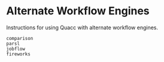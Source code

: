 # Alternate Workflow Engines

Instructions for using Quacc with alternate workflow engines.

```{toctree}
comparison
parsl
jobflow
fireworks
```
